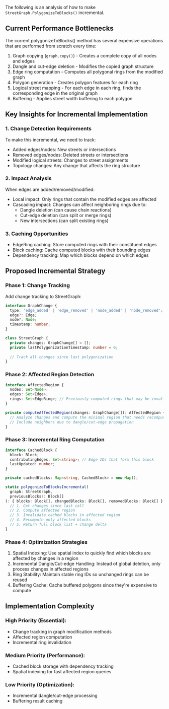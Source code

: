 The following is an analysis of how to make `StreetGraph.PolygonizeToBlocks()` incremental.

## Current Performance Bottlenecks

The current polygonizeToBlocks() method has several expensive operations that are performed from scratch every time:

1. Graph copying (`graph.copy()`) - Creates a complete copy of all nodes and edges
2. Dangle and cut-edge deletion - Modifies the copied graph structure
3. Edge ring computation - Computes all polygonal rings from the modified graph
4. Polygon generation - Creates polygon features for each ring
5. Logical street mapping - For each edge in each ring, finds the corresponding edge in the original graph
6. Buffering - Applies street width buffering to each polygon

## Key Insights for Incremental Implementation

### 1. Change Detection Requirements
To make this incremental, we need to track:
- Added edges/nodes: New streets or intersections
- Removed edges/nodes: Deleted streets or intersections
- Modified logical streets: Changes to street assignments
- Topology changes: Any change that affects the ring structure

### 2. Impact Analysis
When edges are added/removed/modified:
- Local impact: Only rings that contain the modified edges are affected
- Cascading impact: Changes can affect neighboring rings due to:
    - Dangle deletion (can cause chain reactions)
    - Cut-edge deletion (can split or merge rings)
    - New intersections (can split existing rings)

### 3. Caching Opportunities
- EdgeRing caching: Store computed rings with their constituent edges
- Block caching: Cache computed blocks with their bounding edges
- Dependency tracking: Map which blocks depend on which edges

## Proposed Incremental Strategy

### Phase 1: Change Tracking
Add change tracking to StreetGraph:
```ts
interface GraphChange {
  type: 'edge_added' | 'edge_removed' | 'node_added' | 'node_removed';
  edge?: Edge;
  node?: Node;
  timestamp: number;
}

class StreetGraph {
  private changes: GraphChange[] = [];
  private lastPolygonizationTimestamp: number = 0;
  
  // Track all changes since last polygonization
}
```

### Phase 2: Affected Region Detection
```ts
interface AffectedRegion {
  nodes: Set<Node>;
  edges: Set<Edge>;  
  rings: Set<EdgeRing>; // Previously computed rings that may be invalid
}

private computeAffectedRegion(changes: GraphChange[]): AffectedRegion {
  // Analyze changes and compute the minimal region that needs recomputation
  // Include neighbors due to dangle/cut-edge propagation
}
```

### Phase 3: Incremental Ring Computation
```ts
interface CachedBlock {
  block: Block;
  contributingEdges: Set<string>; // Edge IDs that form this block
  lastUpdated: number;
}

private cachedBlocks: Map<string, CachedBlock> = new Map();

static polygonizeToBlocksIncremental(
  graph: StreetGraph, 
  previousBlocks?: Block[]
): { blocks: Block[], changedBlocks: Block[], removedBlocks: Block[] } {
  // 1. Get changes since last call
  // 2. Compute affected region
  // 3. Invalidate cached blocks in affected region
  // 4. Recompute only affected blocks
  // 5. Return full block list + change delta
}
```

### Phase 4: Optimization Strategies
1. Spatial Indexing: Use spatial index to quickly find which blocks are affected by changes in a region
2. Incremental Dangle/Cut-edge Handling: Instead of global deletion, only process changes in affected regions
3. Ring Stability: Maintain stable ring IDs so unchanged rings can be reused
4. Buffering Cache: Cache buffered polygons since they're expensive to compute

## Implementation Complexity

### High Priority (Essential):
- Change tracking in graph modification methods
- Affected region computation
- Incremental ring invalidation

### Medium Priority (Performance):
- Cached block storage with dependency tracking
- Spatial indexing for fast affected region queries

### Low Priority (Optimization):
- Incremental dangle/cut-edge processing
- Buffering result caching